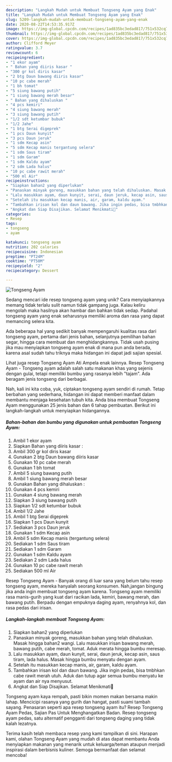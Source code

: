 ```yaml
---
description: "Langkah Mudah untuk Membuat Tongseng Ayam yang Enak"
title: "Langkah Mudah untuk Membuat Tongseng Ayam yang Enak"
slug: 5209-langkah-mudah-untuk-membuat-tongseng-ayam-yang-enak
date: 2020-08-22T14:53:35.917Z
image: https://img-global.cpcdn.com/recipes/1ad835bc3edad817/751x532cq70/tongseng-ayam-foto-resep-utama.jpg
thumbnail: https://img-global.cpcdn.com/recipes/1ad835bc3edad817/751x532cq70/tongseng-ayam-foto-resep-utama.jpg
cover: https://img-global.cpcdn.com/recipes/1ad835bc3edad817/751x532cq70/tongseng-ayam-foto-resep-utama.jpg
author: Clifford Meyer
ratingvalue: 3.7
reviewcount: 6
recipeingredient:
- "1 ekor ayam"
- " Bahan yang diiris kasar "
- "300 gr kol diris kasar"
- "2 btg Daun bawang diiris kasar"
- "10 pc cabe merah"
- "1 bh tomat"
- "5 siung bawang putih"
- "1 siung bawang merah besar"
- " Bahan yang dihaluskan "
- "4 pcs kemiri"
- "4 siung bawang merah"
- "3 siung bawang putih"
- "1/2 sdt ketumbar bubuk"
- "1/2 Jahe"
- "1 btg Serai digeprek"
- "1 pcs Daun kunyit"
- "3 pcs Daun jeruk"
- "1 sdm Kecap asin"
- "5 sdm Kecap manis tergantung selera"
- "1 sdm Saus tiram"
- "1 sdm Garam"
- "1 sdm Kaldu ayam"
- "2 sdm Lada halus"
- "10 pc cabe rawit merah"
- "500 ml Air"
recipeinstructions:
- "Siapkan bahan2 yang diperlukan"
- "Panaskan minyak goreng, masukkan bahan yang telah dihaluskan. Masak hingga bahan2 wangi. Lalu masukkan irisan bawang merah, bawang putih, cabe merah, tomat. Aduk merata hingga bumbu meresap."
- "Lalu masukkan ayam, daun kunyit, serai, daun jeruk, kecap asin, saus tiram, lada halus. Masak hingga bumbu menyatu dengan ayam."
- "Setelah itu masukkan kecap manis, air, garam, kaldu ayam."
- "Tambahkan irisan kol dan daun bawang. Jika ingin pedas, bisa tmbhkan cabe rawit merah utuh. Aduk dan tutup agar semua bumbu menyatu ke ayam dan air nya menyusut."
- "Angkat dan Siap Disajikan. Selamat Menikmati🥰"
categories:
- Resep
tags:
- tongseng
- ayam

katakunci: tongseng ayam 
nutrition: 202 calories
recipecuisine: Indonesian
preptime: "PT24M"
cooktime: "PT50M"
recipeyield: "2"
recipecategory: Dessert

---
```



![Tongseng Ayam](https://img-global.cpcdn.com/recipes/1ad835bc3edad817/751x532cq70/tongseng-ayam-foto-resep-utama.jpg)

Sedang mencari ide resep tongseng ayam yang unik? Cara menyiapkannya memang tidak terlalu sulit namun tidak gampang juga. Kalau keliru mengolah maka hasilnya akan hambar dan bahkan tidak sedap. Padahal tongseng ayam yang enak seharusnya memiliki aroma dan rasa yang dapat memancing selera kita.

Ada beberapa hal yang sedikit banyak mempengaruhi kualitas rasa dari tongseng ayam, pertama dari jenis bahan, selanjutnya pemilihan bahan segar, hingga cara membuat dan menghidangkannya. Tidak usah pusing jika mau menyiapkan tongseng ayam enak di mana pun anda berada, karena asal sudah tahu triknya maka hidangan ini dapat jadi sajian spesial.

Lihat juga resep Tongseng Ayam Ati Ampela enak lainnya. Resep Tongseng Ayam - Tongseng ayam adalah salah satu makanan khas yang sejenis dengan gulai, tetapi memiliki bumbu yang rasanya lebih &#34;tajam&#34;. Ada beragam jenis tongseng dari berbagai.


Nah, kali ini kita coba, yuk, ciptakan tongseng ayam sendiri di rumah. Tetap berbahan yang sederhana, hidangan ini dapat memberi manfaat dalam membantu menjaga kesehatan tubuh kita. Anda bisa membuat Tongseng Ayam menggunakan 25 jenis bahan dan 6 tahap pembuatan. Berikut ini langkah-langkah untuk menyiapkan hidangannya.

<!--inarticleads1-->

##### Bahan-bahan dan bumbu yang digunakan untuk pembuatan Tongseng Ayam:

1. Ambil 1 ekor ayam
1. Siapkan  Bahan yang diiris kasar :
1. Ambil 300 gr kol diris kasar
1. Gunakan 2 btg Daun bawang diiris kasar
1. Gunakan 10 pc cabe merah
1. Gunakan 1 bh tomat
1. Ambil 5 siung bawang putih
1. Ambil 1 siung bawang merah besar
1. Gunakan  Bahan yang dihaluskan :
1. Gunakan 4 pcs kemiri
1. Gunakan 4 siung bawang merah
1. Siapkan 3 siung bawang putih
1. Siapkan 1/2 sdt ketumbar bubuk
1. Ambil 1/2 Jahe
1. Ambil 1 btg Serai digeprek
1. Siapkan 1 pcs Daun kunyit
1. Sediakan 3 pcs Daun jeruk
1. Gunakan 1 sdm Kecap asin
1. Ambil 5 sdm Kecap manis (tergantung selera)
1. Sediakan 1 sdm Saus tiram
1. Sediakan 1 sdm Garam
1. Gunakan 1 sdm Kaldu ayam
1. Sediakan 2 sdm Lada halus
1. Gunakan 10 pc cabe rawit merah
1. Sediakan 500 ml Air


Resep Tongseng Ayam - Banyak orang di luar sana yang belum tahu resep tongseng ayam, mereka hanyalah seorang konsumen. Nah,jangan bingung jika anda ingin membuat tongseng ayam karena. Tongseng ayam memiliki rasa manis-gurih yang kuat dari racikan lada, kemiri, bawang merah, dan bawang putih. Berpadu dengan empuknya daging ayam, renyahnya kol, dan rasa pedas dari irisan. 

<!--inarticleads2-->

##### Langkah-langkah membuat Tongseng Ayam:

1. Siapkan bahan2 yang diperlukan
1. Panaskan minyak goreng, masukkan bahan yang telah dihaluskan. Masak hingga bahan2 wangi. Lalu masukkan irisan bawang merah, bawang putih, cabe merah, tomat. Aduk merata hingga bumbu meresap.
1. Lalu masukkan ayam, daun kunyit, serai, daun jeruk, kecap asin, saus tiram, lada halus. Masak hingga bumbu menyatu dengan ayam.
1. Setelah itu masukkan kecap manis, air, garam, kaldu ayam.
1. Tambahkan irisan kol dan daun bawang. Jika ingin pedas, bisa tmbhkan cabe rawit merah utuh. Aduk dan tutup agar semua bumbu menyatu ke ayam dan air nya menyusut.
1. Angkat dan Siap Disajikan. Selamat Menikmati🥰


Tongseng ayam kaya rempah, pasti bikin momen makan bersama makin lahap. Mencicipi rasanya yang gurih dan hangat, pasti suami tambah sayang. Penasaran seperti apa resep tongseng ayam itu? Resep Tongseng Ayam Pedas, Sajian Pas Untuk Menghangatkan Badan. Resep tongseng ayam pedas, satu alternatif pengganti dari tongseng daging yang tidak kalah lezatnya. 

Terima kasih telah membaca resep yang kami tampilkan di sini. Harapan kami, olahan Tongseng Ayam yang mudah di atas dapat membantu Anda menyiapkan makanan yang menarik untuk keluarga/teman ataupun menjadi inspirasi dalam berbisnis kuliner. Semoga bermanfaat dan selamat mencoba!
